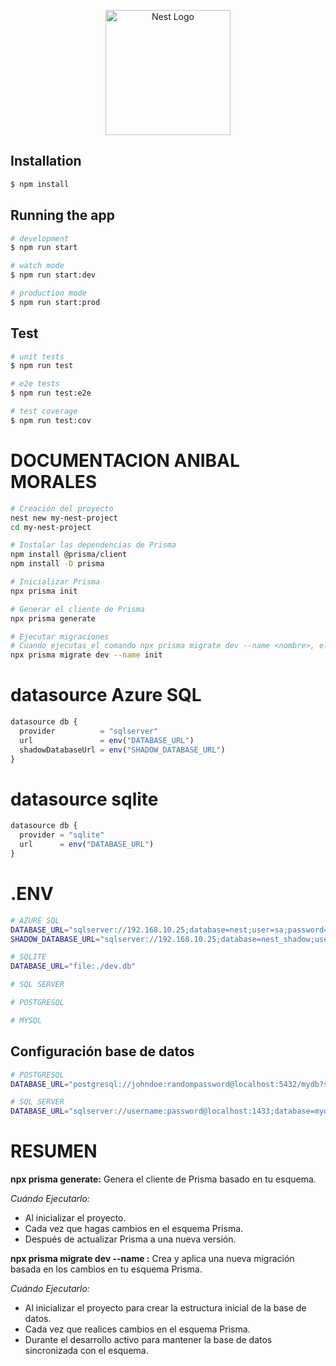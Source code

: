 <p align="center">
  <a href="http://nestjs.com/" target="blank"><img src="https://nestjs.com/img/logo-small.svg" width="200" alt="Nest Logo" /></a>
</p>

## Installation

```bash
$ npm install
```

## Running the app

```bash
# development
$ npm run start

# watch mode
$ npm run start:dev

# production mode
$ npm run start:prod
```

## Test

```bash
# unit tests
$ npm run test

# e2e tests
$ npm run test:e2e

# test coverage
$ npm run test:cov
```

# DOCUMENTACION ANIBAL MORALES

```bash
# Creación del proyecto
nest new my-nest-project
cd my-nest-project

# Instalar las dependencias de Prisma
npm install @prisma/client
npm install -D prisma

# Inicializar Prisma
npx prisma init

# Generar el cliente de Prisma
npx prisma generate

# Ejecutar migraciones
# Cuando ejecutas el comando npx prisma migrate dev --name <nombre>, el argumento <nombre> es una etiqueta descriptiva que tú elijes para identificar la migración que estás creando. Esta etiqueta te ayuda a recordar qué cambios se incluyeron en esa migración específica.
npx prisma migrate dev --name init

```
# datasource Azure SQL
```js
datasource db {
  provider          = "sqlserver"
  url               = env("DATABASE_URL")
  shadowDatabaseUrl = env("SHADOW_DATABASE_URL")
}
```

# datasource sqlite
```js
datasource db {
  provider = "sqlite"
  url      = env("DATABASE_URL")
}
```
# .ENV
```bash
# AZURE SQL
DATABASE_URL="sqlserver://192.168.10.25;database=nest;user=sa;password=clave;trustServerCertificate=true;"
SHADOW_DATABASE_URL="sqlserver://192.168.10.25;database=nest_shadow;user=sa;password=clave;trustServerCertificate=true;"

# SQLITE
DATABASE_URL="file:./dev.db"

# SQL SERVER

# POSTGRESQL

# MYSQL
```

## Configuración base de datos
```bash
# POSTGRESQL
DATABASE_URL="postgresql://johndoe:randompassword@localhost:5432/mydb?schema=public"

# SQL SERVER
DATABASE_URL="sqlserver://username:password@localhost:1433;database=mydatabase;encrypt=true"
```

# RESUMEN
**npx prisma generate:** Genera el cliente de Prisma basado en tu esquema.

*Cuándo Ejecutarlo:*
- Al inicializar el proyecto.
- Cada vez que hagas cambios en el esquema Prisma.
- Después de actualizar Prisma a una nueva versión.

**npx prisma migrate dev --name <nombre>:** Crea y aplica una nueva migración basada en los cambios en tu esquema Prisma.

*Cuándo Ejecutarlo:*
- Al inicializar el proyecto para crear la estructura inicial de la base de datos.
- Cada vez que realices cambios en el esquema Prisma.
- Durante el desarrollo activo para mantener la base de datos sincronizada con el esquema.